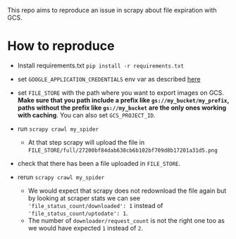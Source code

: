 This repo aims to reproduce an issue in scrapy about file expiration with GCS.

# How to reproduce

* Install requirements.txt `pip install -r requirements.txt`
* set `GOOGLE_APPLICATION_CREDENTIALS` env var as described [here](https://cloud.google.com/docs/authentication/production#passing_variable)
* set `FILE_STORE` with the path where you want to export images on GCS. **Make sure that you path include 
a prefix like `gs://my_bucket/my_prefix`, paths without the prefix like `gs://my_bucket` are the only ones working with caching**.
You can also set `GCS_PROJECT_ID`.

* run ```scrapy crawl my_spider```
  * At that step scrapy will upload the file in `FILE_STORE/full/27200bf84dab638cb6b102bf709d8b17201a31d5.png`
* check that there has been a file uploaded in `FILE_STORE`.
* rerun ```scrapy crawl my_spider```
  * We would expect that scrapy does not redownload the file again but by looking at 
scraper stats we can see `'file_status_count/downloaded': 1` instead of `'file_status_count/uptodate': 1`.
  * The number of `downloader/request_count` is not the right one too as we would have expected `1` instead of `2`.
